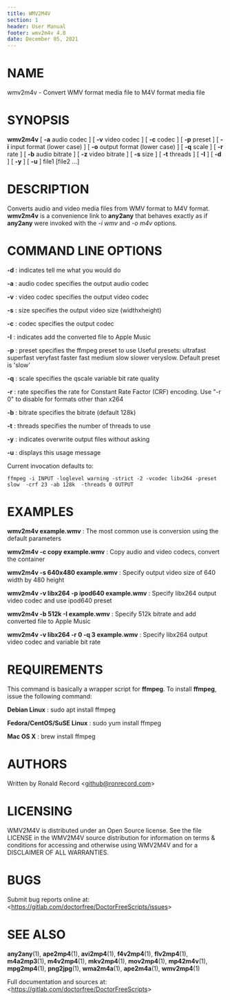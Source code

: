 ```yaml
---
title: WMV2M4V
section: 1
header: User Manual
footer: wmv2m4v 4.0
date: December 05, 2021
---
```

# NAME
wmv2m4v - Convert WMV format media file to M4V format media file

# SYNOPSIS
**wmv2m4v** [ **-a** audio codec ] [ **-v** video codec ] [ **-c** codec ] [ **-p** preset ] [ **-i** input format (lower case) ] [ **-o** output format (lower case) ] [ **-q** scale ] [ **-r** rate ] [ **-b** audio bitrate ] [ **-z** video bitrate ] [ **-s** size ] [ **-t** threads ] [ **-I** ] [ **-d** ] [ **-y** ] [ **-u** ] file1 [file2 ...]

# DESCRIPTION
Converts audio and video media files from WMV format to M4V format. **wmv2m4v** is a convenience link to **any2any** that behaves exactly as if **any2any** were invoked with the *-i wmv* and *-o m4v* options.

# COMMAND LINE OPTIONS

**-d**
: indicates tell me what you would do

**-a**
: audio codec specifies the output audio codec

**-v**
: video codec specifies the output video codec

**-s**
: size specifies the output video size (widthxheight)

**-c**
: codec specifies the output codec

**-I**
: indicates add the converted file to Apple Music

**-p**
: preset specifies the ffmpeg preset to use
	 Useful presets:
	 ultrafast superfast veryfast faster fast medium slow
	 slower veryslow. Default preset is 'slow'

**-q**
: scale specifies the qscale variable bit rate quality

**-r**
: rate specifies the rate for Constant Rate Factor (CRF)
	encoding. Use "-r 0" to disable for formats other than x264

**-b**
: bitrate specifies the bitrate (default 128k)

**-t**
: threads specifies the number of threads to use

**-y**
: indicates overwrite output files without asking

**-u**
: displays this usage message

Current invocation defaults to:

`ffmpeg -i INPUT -loglevel warning -strict -2 -vcodec libx264 -preset slow  -crf 23 -ab 128k  -threads 0 OUTPUT`

# EXAMPLES

**wmv2m4v example.wmv**
: The most common use is conversion using the default parameters

**wmv2m4v -c copy example.wmv**
: Copy audio and video codecs, convert the container

**wmv2m4v -s 640x480 example.wmv**
: Specify output video size of 640 width by 480 height

**wmv2m4v -v libx264 -p ipod640 example.wmv**
: Specify libx264 output video codec and use ipod640 preset

**wmv2m4v -b 512k -I example.wmv**
: Specify 512k bitrate and add converted file to Apple Music

**wmv2m4v -v libx264 -r 0 -q 3 example.wmv**
: Specify libx264 output video codec and variable bit rate

# REQUIREMENTS
This command is basically a wrapper script for **ffmpeg**. To install 
**ffmpeg**, issue the following command:

**Debian Linux**
: sudo apt install ffmpeg

**Fedora/CentOS/SuSE Linux**
: sudo yum install ffmpeg

**Mac OS X**
: brew install ffmpeg

# AUTHORS
Written by Ronald Record &lt;github@ronrecord.com&gt;

# LICENSING
WMV2M4V is distributed under an Open Source license.
See the file LICENSE in the WMV2M4V source distribution
for information on terms &amp; conditions for accessing and
otherwise using WMV2M4V and for a DISCLAIMER OF ALL WARRANTIES.

# BUGS
Submit bug reports online at: &lt;https://gitlab.com/doctorfree/DoctorFreeScripts/issues&gt;

# SEE ALSO
**any2any**(1), **ape2mp4**(1), **avi2mp4**(1), **f4v2mp4**(1), **flv2mp4**(1), **m4a2mp3**(1), **m4v2mp4**(1), **mkv2mp4**(1), **mov2mp4**(1), **mp42m4v**(1), **mpg2mp4**(1), **png2jpg**(1), **wma2m4a**(1), **ape2m4a**(1), **wmv2mp4**(1)

Full documentation and sources at: &lt;https://gitlab.com/doctorfree/DoctorFreeScripts&gt;

